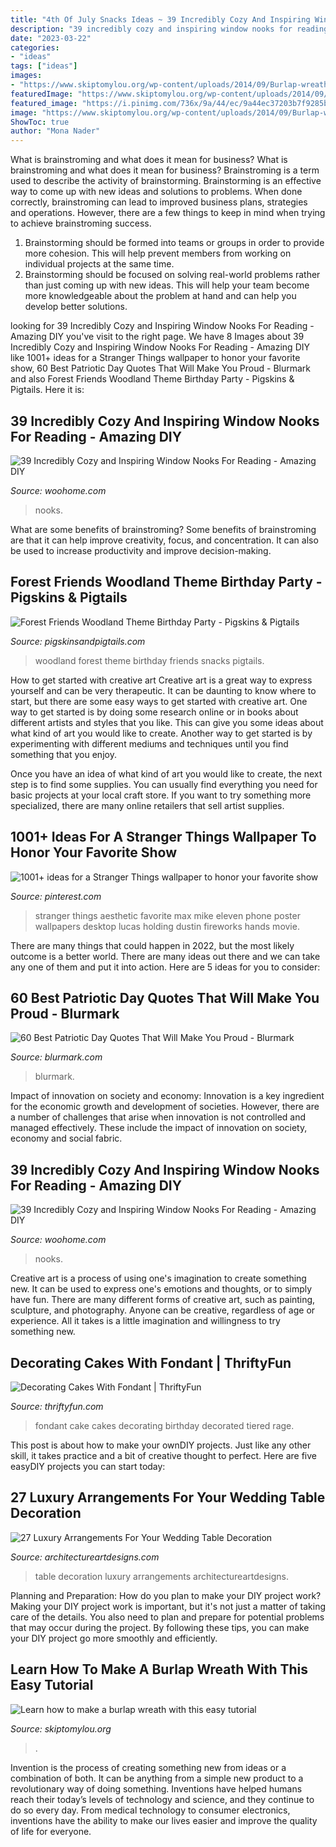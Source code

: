 ```yaml
---
title: "4th Of July Snacks Ideas ~ 39 Incredibly Cozy And Inspiring Window Nooks For Reading"
description: "39 incredibly cozy and inspiring window nooks for reading"
date: "2023-03-22"
categories:
- "ideas"
tags: ["ideas"]
images:
- "https://www.skiptomylou.org/wp-content/uploads/2014/09/Burlap-wreath-1.jpg"
featuredImage: "https://www.skiptomylou.org/wp-content/uploads/2014/09/Burlap-wreath-1.jpg"
featured_image: "https://i.pinimg.com/736x/9a/44/ec/9a44ec37203b7f9285bc1af299ac25af.jpg"
image: "https://www.skiptomylou.org/wp-content/uploads/2014/09/Burlap-wreath-1.jpg"
ShowToc: true
author: "Mona Nader"
---
```



What is brainstroming and what does it mean for business?
What is brainstroming and what does it mean for business?
Brainstroming is a term used to describe the activity of brainstorming. Brainstorming is an effective way to come up with new ideas and solutions to problems. When done correctly, brainstroming can lead to improved business plans, strategies and operations. However, there are a few things to keep in mind when trying to achieve brainstroming success.

1) Brainstorming should be formed into teams or groups in order to provide more cohesion. This will help prevent members from working on individual projects at the same time.
2) Brainstorming should be focused on solving real-world problems rather than just coming up with new ideas. This will help your team become more knowledgeable about the problem at hand and can help you develop better solutions.

	

		
looking for 39 Incredibly Cozy and Inspiring Window Nooks For Reading - Amazing DIY you've visit to the right page. We have 8 Images about 39 Incredibly Cozy and Inspiring Window Nooks For Reading - Amazing DIY like 1001+ ideas for a Stranger Things wallpaper to honor your favorite show, 60 Best Patriotic Day Quotes That Will Make You Proud - Blurmark and also Forest Friends Woodland Theme Birthday Party - Pigskins &amp; Pigtails. Here it is:
		
    
## 39 Incredibly Cozy And Inspiring Window Nooks For Reading - Amazing DIY

<img loading=lazy src="https://www.woohome.com/wp-content/uploads/2013/10/Inspiring-Window-Reading-Nook-13.jpg" onerror="this.onerror=null;this.src='https://tse3.mm.bing.net/th?id=OIP.PP8D9fqOztBXp_tLKg8rzAHaIN&amp;pid=15.1';" alt="39 Incredibly Cozy and Inspiring Window Nooks For Reading - Amazing DIY">

_Source: woohome.com_

>nooks. 

	

What are some benefits of brainstroming?
Some benefits of brainstroming are that it can help improve creativity, focus, and concentration. It can also be used to increase productivity and improve decision-making.

    
## Forest Friends Woodland Theme Birthday Party - Pigskins &amp; Pigtails

<img loading=lazy src="http://www.pigskinsandpigtails.com/wp-content/uploads/2014/03/food.jpg" onerror="this.onerror=null;this.src='https://tse1.mm.bing.net/th?id=OIP.hBg9cVfaNu0Ey5V7PF7goQHaE7&amp;pid=15.1';" alt="Forest Friends Woodland Theme Birthday Party - Pigskins &amp; Pigtails">

_Source: pigskinsandpigtails.com_

>woodland forest theme birthday friends snacks pigtails. 

	

How to get started with creative art
Creative art is a great way to express yourself and can be very therapeutic. It can be daunting to know where to start, but there are some easy ways to get started with creative art.
One way to get started is by doing some research online or in books about different artists and styles that you like. This can give you some ideas about what kind of art you would like to create. Another way to get started is by experimenting with different mediums and techniques until you find something that you enjoy.

Once you have an idea of what kind of art you would like to create, the next step is to find some supplies. You can usually find everything you need for basic projects at your local craft store. If you want to try something more specialized, there are many online retailers that sell artist supplies.

    
## 1001+ Ideas For A Stranger Things Wallpaper To Honor Your Favorite Show

<img loading=lazy src="https://i.pinimg.com/736x/9a/44/ec/9a44ec37203b7f9285bc1af299ac25af.jpg" onerror="this.onerror=null;this.src='https://tse4.mm.bing.net/th?id=OIP.cK7CNlbLVE-LK2cI-B7StwHaL2&amp;pid=15.1';" alt="1001+ ideas for a Stranger Things wallpaper to honor your favorite show">

_Source: pinterest.com_

>stranger things aesthetic favorite max mike eleven phone poster wallpapers desktop lucas holding dustin fireworks hands movie. 

	

There are many things that could happen in 2022, but the most likely outcome is a better world. There are many ideas out there and we can take any one of them and put it into action. Here are 5 ideas for you to consider: 

    
## 60 Best Patriotic Day Quotes That Will Make You Proud - Blurmark

<img loading=lazy src="https://www.blurmark.com/wp-content/uploads/2018/04/Patriotic-Quotes-31.jpg" onerror="this.onerror=null;this.src='https://tse3.mm.bing.net/th?id=OIP.uBIPg-1N8zoniTM2nla9HAHaJ9&amp;pid=15.1';" alt="60 Best Patriotic Day Quotes That Will Make You Proud - Blurmark">

_Source: blurmark.com_

>blurmark. 

	

Impact of innovation on society and economy:
Innovation is a key ingredient for the economic growth and development of societies. However, there are a number of challenges that arise when innovation is not controlled and managed effectively. These include the impact of innovation on society, economy and social fabric.

    
## 39 Incredibly Cozy And Inspiring Window Nooks For Reading - Amazing DIY

<img loading=lazy src="https://www.woohome.com/wp-content/uploads/2013/10/Inspiring-Window-Reading-Nook-20.jpg" onerror="this.onerror=null;this.src='https://tse1.mm.bing.net/th?id=OIP.CBXTc2XpnrEMKkF3laQtxAHaKN&amp;pid=15.1';" alt="39 Incredibly Cozy and Inspiring Window Nooks For Reading - Amazing DIY">

_Source: woohome.com_

>nooks. 

	

Creative art is a process of using one's imagination to create something new. It can be used to express one's emotions and thoughts, or to simply have fun. There are many different forms of creative art, such as painting, sculpture, and photography. Anyone can be creative, regardless of age or experience. All it takes is a little imagination and willingness to try something new.

    
## Decorating Cakes With Fondant | ThriftyFun

<img loading=lazy src="https://img.thrfun.com/img/012/827/fondant_cake_l3.jpg" onerror="this.onerror=null;this.src='https://tse3.mm.bing.net/th?id=OIP.JzdhktFZuOuhIrwxNoANmwHaJ4&amp;pid=15.1';" alt="Decorating Cakes With Fondant | ThriftyFun">

_Source: thriftyfun.com_

>fondant cake cakes decorating birthday decorated tiered rage. 

	

This post is about how to make your ownDIY projects. Just like any other skill, it takes practice and a bit of creative thought to perfect. Here are five easyDIY projects you can start today: 

    
## 27 Luxury Arrangements For Your Wedding Table Decoration

<img loading=lazy src="https://www.architectureartdesigns.com/wp-content/uploads/2013/04/ArchitectureArtDesigns-48.jpg" onerror="this.onerror=null;this.src='https://tse4.mm.bing.net/th?id=OIP.e84V9QL5qsHC0cu2w9k6MgHaLH&amp;pid=15.1';" alt="27 Luxury Arrangements For Your Wedding Table Decoration">

_Source: architectureartdesigns.com_

>table decoration luxury arrangements architectureartdesigns. 

	

Planning and Preparation: How do you plan to make your DIY project work?
Making your DIY project work is important, but it's not just a matter of taking care of the details. You also need to plan and prepare for potential problems that may occur during the project. By following these tips, you can make your DIY project go more smoothly and efficiently.

    
## Learn How To Make A Burlap Wreath With This Easy Tutorial

<img loading=lazy src="https://www.skiptomylou.org/wp-content/uploads/2014/09/Burlap-wreath-1.jpg" onerror="this.onerror=null;this.src='https://tse4.mm.bing.net/th?id=OIP.Aid1BEFVTQ_4q6oWt8dPMAHaJg&amp;pid=15.1';" alt="Learn how to make a burlap wreath with this easy tutorial">

_Source: skiptomylou.org_

>. 

	

Invention is the process of creating something new from ideas or a combination of both. It can be anything from a simple new product to a revolutionary way of doing something. Inventions have helped humans reach their today’s levels of technology and science, and they continue to do so every day. From medical technology to consumer electronics, inventions have the ability to make our lives easier and improve the quality of life for everyone.

